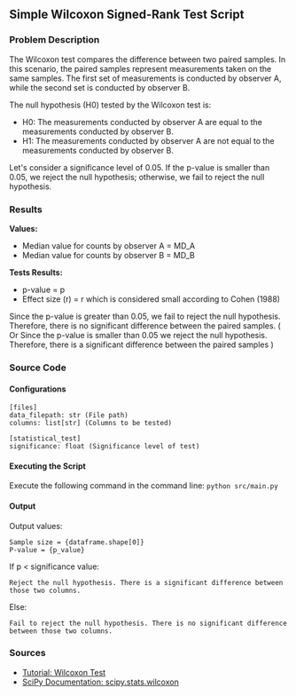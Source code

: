## Simple Wilcoxon Signed-Rank Test Script

### Problem Description

The Wilcoxon test compares the difference between two paired samples. In this scenario, the paired samples represent measurements taken on the same samples. The first set of measurements is conducted by observer A, while the second set is conducted by observer B.

The null hypothesis (H0) tested by the Wilcoxon test is:

- H0: The measurements conducted by observer A are equal to the measurements conducted by observer B.
- H1: The measurements conducted by observer A are not equal to the measurements conducted by observer B.

Let's consider a significance level of 0.05. If the p-value is smaller than 0.05, we reject the null hypothesis; otherwise, we fail to reject the null hypothesis.

### Results

**Values:**
- Median value for counts by observer A = MD_A
- Median value for counts by observer B = MD_B

**Tests Results:**
- p-value = p
- Effect size (r) = r which is considered small according to Cohen (1988)

Since the p-value is greater than 0.05, we fail to reject the null hypothesis. Therefore, there is no significant difference between the paired samples. ( Or Since the p-value is smaller than 0.05 we reject the null hypothesis. Therefore, there is a significant difference between the paired samples )

### Source Code

#### Configurations

```
[files]
data_filepath: str (File path)
columns: list[str] (Columns to be tested)

[statistical_test]
significance: float (Significance level of test)
```

#### Executing the Script

Execute the following command in the command line: ```python src/main.py```

#### Output

Output values:

```
Sample size = {dataframe.shape[0]}
P-value = {p_value}
```

If p < significance value:

```
Reject the null hypothesis. There is a significant difference between those two columns.
```

Else:

```
Fail to reject the null hypothesis. There is no significant difference between those two columns.
```

### Sources

- [Tutorial: Wilcoxon Test](https://datatab.net/tutorial/wilcoxon-test)
- [SciPy Documentation: scipy.stats.wilcoxon](https://docs.scipy.org/doc/scipy/reference/generated/scipy.stats.wilcoxon.html)
